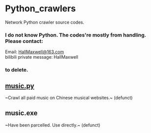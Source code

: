 # Python_crawlers
Network Python crawler source codes.
### I do not know Python. The codes're mostly from handling. Please contact:
Email: HallMaxwell@163.com<br>
bilibili private message: HallMaxwell
### to delete.
## [music.py](https://github.com/HallMaxwell/Python_crawlers/blob/main/crawlers/music.py)
~Crawl all paid music on Chinese musical websites.~ (defunct)
## music.exe
~Have been parcelled. Use directly.~ (defunct)

